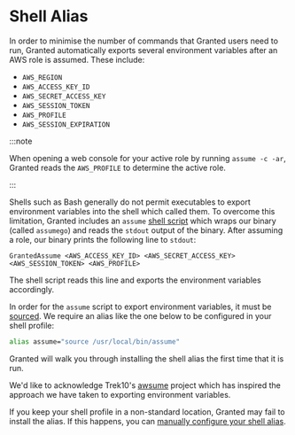 # Shell Alias

In order to minimise the number of commands that Granted users need to run, Granted automatically exports several environment variables after an AWS role is assumed. These include:

- `AWS_REGION`
- `AWS_ACCESS_KEY_ID`
- `AWS_SECRET_ACCESS_KEY`
- `AWS_SESSION_TOKEN`
- `AWS_PROFILE`
- `AWS_SESSION_EXPIRATION`

:::note

When opening a web console for your active role by running `assume -c -ar`, Granted reads the `AWS_PROFILE` to determine the active role.

:::

Shells such as Bash generally do not permit executables to export environment variables into the shell which called them. To overcome this limitation, Granted includes an `assume` [shell script](https://github.com/common-fate/granted/blob/main/scripts/assume) which wraps our binary (called `assumego`) and reads the `stdout` output of the binary. After assuming a role, our binary prints the following line to `stdout`:

```
GrantedAssume <AWS_ACCESS_KEY_ID> <AWS_SECRET_ACCESS_KEY> <AWS_SESSION_TOKEN> <AWS_PROFILE>
```

The shell script reads this line and exports the environment variables accordingly.

In order for the `assume` script to export environment variables, it must be [sourced](https://linuxize.com/post/bash-source-command/). We require an alias like the one below to be configured in your shell profile:

```bash
alias assume="source /usr/local/bin/assume"
```

Granted will walk you through installing the shell alias the first time that it is run.

We'd like to acknowledge Trek10's [awsume](https://github.com/trek10inc/awsume) project which has inspired the approach we have taken to exporting environment variables.

If you keep your shell profile in a non-standard location, Granted may fail to install the alias. If this happens, you can [manually configure your shell alias](/granted/troubleshooting#manually-configuring-your-shell-profile).
